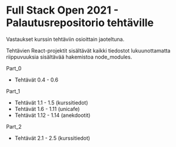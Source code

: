 # Full Stack Open 2021 - Palautusrepositorio tehtäville

Vastaukset kurssin tehtäviin osioittain jaoteltuna.

Tehtävien React-projektit sisältävät kaikki tiedostot lukuunottamatta riippuvuuksia sisältävää hakemistoa node_modules.

Part_0  
  * Tehtävät 0.4 - 0.6

Part_1  
  * Tehtävät 1.1 - 1.5 (kurssitiedot)
  * Tehtävät 1.6 - 1.11 (unicafe)
  * Tehtävät 1.12 - 1.14 (anekdootit)

Part_2  
  * Tehtävät 2.1 - 2.5 (kurssitiedot)
